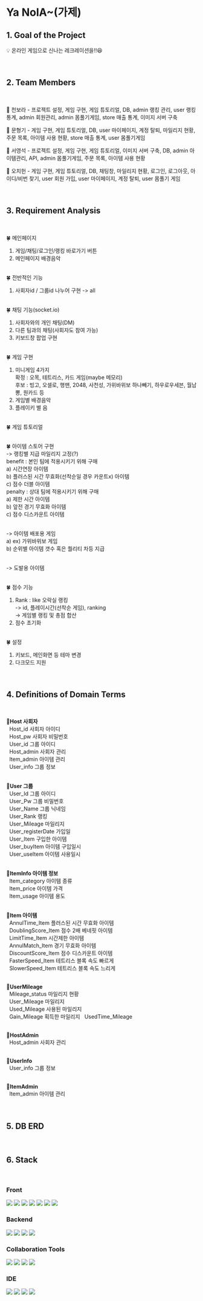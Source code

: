 # Ya NolA~(가제)

<h2>1. Goal of the Project</h2>

:bulb: 온라인 게임으로 신나는 레크레이션을!!😆<br><br><br>

<h2>2. Team Members</h2><br>

:seedling: 천보라 - 프로젝트 설정, 게임 구현, 게임 튜토리얼, DB, admin 랭킹 관리, user 랭킹 통계, admin 회원관리, admin 몸풀기게임, store 매출 통계, 이미지 서버 구축<br>

:seedling: 문형기 - 게임 구현, 게임 튜토리얼, DB, user 마이페이지, 계정 탈퇴, 마일리지 현황, 주문 목록, 아이템 사용 현황, store 매출 통계, user 몸풀기게임<br>

:seedling: 서영석 - 프로젝트 설정, 게임 구현, 게임 튜토리얼, 이미지 서버 구축, DB, admin 아이템관리, API, admin 몸풀기게임, 주문 목록, 아이템 사용 현황<br>

:seedling: 오치헌 - 게임 구현, 게임 튜토리얼, DB, 채팅창, 마일리지 현황, 로그인, 로그아웃, 아이디/비번 찾기, user 회원 가입, user 마이페이지, 계정 탈퇴, user 몸풀기 게임<br><br><br>

<h2>3. Requirement Analysis</h2><br>

 :four_leaf_clover: 메인페이지<br>
 1) 게임/채팅/로그인/랭킹 바로가기 버튼<br>
 2) 메인페이지 배경음악<br><br>


 :four_leaf_clover: 전반적인 기능<br>
 1) 사회자id / 그룹id 나누어 구현 -> all<br><br>


 :four_leaf_clover: 채팅 기능(socket.io)<br>
 1) 사회자와의 개인 채팅(DM)<br>
 2) 다른 팀과의 채팅(사회자도 참여 가능)<br>
 3) 키보드창 팝업 구현<br><br>


 :four_leaf_clover: 게임 구현<br>
 1) 미니게임 4가지<br>
    확정 : 오목, 테트리스, 카드 게임(maybe 메모리)<br>
    후보 : 빙고, 오셀로, 행맨, 2048, 사천성, 가위바위보 하나빼기, 하우로우세븐, 월남뽕, 원카드 등<br>
 2) 게임별 배경음악<br>
 3) 플레이키 별 음<br><br>


 :four_leaf_clover: 게임 튜토리얼<br><br>


 :four_leaf_clover: 아이템 스토어 구현<br>
 -> 랭킹별 지급 마일리지 고정(?)<br>
 benefit : 본인 팀에 적용시키기 위해 구매<br>
    a) 시간연장 아이템<br>
    b) 플러스된 시간 무효화(선착순일 경우 카운트x) 아이템<br>
    c) 점수 더블 아이템<br>
 penalty : 상대 팀에 적용시키기 위해 구매<br>
    a) 제한 시간 아이템<br>
    b) 앞전 경기 무효화 아이템<br>
    c) 점수 디스카운트 아이템<br><br>

 -> 아이템 배포용 게임<br>
    a) ex) 가위바위보 게임<br>
    b) 순위별 아이템 갯수 혹은 퀄리티 차등 지급<br><br>

-> 도발용 아이템<br><br>


 :four_leaf_clover: 점수 기능<br>
 1) Rank : like 오락실 랭킹<br>
    -> id, 플레이시간(선착순 게임), ranking<br>
    -> 게임별 랭킹 및 총점 합산<br>
 2) 점수 초기화<br><br>


 :four_leaf_clover: 설정
 1) 키보드, 메인화면 등 테마 변경
 2) 다크모드 지원<br><br><br>


<h2>4. Definitions of Domain Terms</h2><br>

**:sunflower:Host 사회자**<br>
&nbsp; Host_id 사회자 아이디<br>
&nbsp; Host_pw 사회자 비밀번호<br>
&nbsp; User_id 그룹 아이디<br>
&nbsp; Host_admin 사회자 관리<br>
&nbsp; Item_admin 아이템 관리<br>
&nbsp; User_info 그룹 정보<br><br>


:sunflower:**User 그룹**<br>
&nbsp; User_Id 그룹 아이디<br>
&nbsp; User_Pw 그룹 비밀번호<br>
&nbsp; User_Name 그룹 닉네임<br>
&nbsp; User_Rank 랭킹<br>
&nbsp; User_Mileage 마일리지<br> 
&nbsp; User_registerDate 가입일<br>
&nbsp; User_Item 구입한 아이템<br>
&nbsp; User_buyItem 아이템 구입일시<br>
&nbsp; User_useItem 아이템 사용일시<br><br>
  
:sunflower:**ItemInfo 아이템 정보**<br>
&nbsp; Item_category 아이템 종류<br>
&nbsp; Item_price 아이템 가격  
&nbsp; Item_usage 아이템 용도<br><br>

:sunflower:**Item 아이템**<br>
&nbsp; AnnulTime_Item 플러스된 시간 무효화 아이템<br>
&nbsp; DoublingScore_Item 점수 2배 베네핏 아이템<br>
&nbsp; LimitTime_Item 시간제한 아이템<br>
&nbsp; AnnulMatch_Item 경기 무효화 아이템<br>
&nbsp; DiscountScore_Item 점수 디스카운트 아이템<br>
&nbsp; FasterSpeed_Item 테트리스 블록 속도 빠르게<br>
&nbsp; SlowerSpeed_Item 테트리스 블록 속도 느리게<br><br>

:sunflower:**UserMileage**<br>
&nbsp; Mileage_status 마일리지 현황<br>
&nbsp; User_Mileage 마일리지<br> 
&nbsp; Used_Mileage 사용된 마일리지<br>
&nbsp; Gain_Mileage 획득한 마일리지
&nbsp; UsedTime_Mileage <br><br>

:sunflower:**HostAdmin**<br>
&nbsp; Host_admin 사회자 관리<br><br>

:sunflower:**UserInfo**<br>
&nbsp; User_info 그룹 정보<br><br>

:sunflower:**ItemAdmin**<br>
&nbsp; Item_admin 아이템 관리<br><br><br>

<h2>5. DB ERD</h2><br>

<h2>6. Stack</h2><br>
<div>
<p>
<h3>Front</h3>
<img src="https://img.shields.io/badge/html-E34F26?style=for-the-badge&logo=html5&logoColor=white">
<img src="https://img.shields.io/badge/css-1572B6?style=for-the-badge&logo=css3&logoColor=white">
<img src="https://img.shields.io/badge/react-61DAFB?style=for-the-badge&logo=react&logoColor=black">
<img src="https://img.shields.io/badge/next.js-4FC08D?style=for-the-badge&logo=next.js&logoColor=white">
<img src="https://img.shields.io/badge/javascript-F7DF1E?style=for-the-badge&logo=javascript&logoColor=black">
<img src="https://img.shields.io/badge/Tailwind CSS-06B6D4?style=for-the-badge&logo=Tailwind CSS&logoColor=black">
<img src="https://img.shields.io/badge/PostCSS-DD3A0A?style=for-the-badge&logo=PostCSS&logoColor=black">
</p>
</div>
<div>
<p>
<h3>Backend</h3>
<img src="https://img.shields.io/badge/JAVA-007396?style=for-the-badge&logo=java&logoColor=white">
<img src="https://img.shields.io/badge/SpringBoot-6DB33F?style=for-the-badge&logo=SpringBoot&logoColor=white">
<img src="https://img.shields.io/badge/oracle-FF9E0F?style=for-the-badge&logo=oracle&logoColor=white">
<img src="https://img.shields.io/badge/apache tomcat-F8DC75?style=for-the-badge&logo=apachetomcat&logoColor=white">
</p>
</div>
<div>
 <p>
  <h3>Collaboration Tools</h3>
 <img src="https://img.shields.io/badge/slack-4A154B?style=for-the-badge&logo=slack&logoColor=white">
 <img src="https://img.shields.io/badge/zoom-1C9AD6?style=for-the-badge&logo=zoom&logoColor=white">
 <img src="https://img.shields.io/badge/github-589465?style=for-the-badge&logo=github&logoColor=white">
 <img src="https://img.shields.io/badge/discord-5865F2?style=for-the-badge&logo=discord&logoColor=white">
 </p>
</div>
<div>
 <p>
  <h3>IDE</h3>
 <img src="https://img.shields.io/badge/Eclipse IDE-2C2255?style=for-the-badge&logo=Eclipse IDE&logoColor=white">
 <img src="https://img.shields.io/badge/Visual Studio Code-007ACC?style=for-the-badge&logo=Visual Studio Code&logoColor=white">
 <img src="https://img.shields.io/badge/IntelliJ IDEA-254685?style=for-the-badge&logo=IntelliJ IDEA&logoColor=black">
 <img src="https://img.shields.io/badge/SQLite-003B57?style=for-the-badge&logo=SQLite&logoColor=white">
 </p>
</div>

